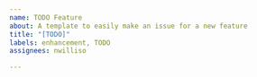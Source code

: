 ```yaml
---
name: TODO Feature
about: A template to easily make an issue for a new feature
title: "[TODO]"
labels: enhancement, TODO
assignees: nwilliso

---
```




